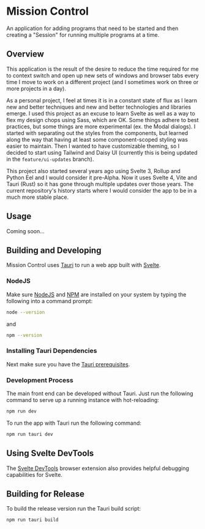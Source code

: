 # Mission Control

An application for adding programs that need to be started and then creating a "Session" for running multiple programs at a time.

## Overview

This application is the result of the desire to reduce the time required for me to context switch and open up new sets of windows and browser tabs every time I move to work on a different project (and I sometimes work on three or more projects in a day).

As a personal project, I feel at times it is in a constant state of flux as I learn new and better techniques and new and better technologies and libraries emerge. I used this project as an excuse to learn Svelte as well as a way to flex my design chops using Sass, which are OK. Some things adhere to best practices, but some things are more experimental (ex. the Modal dialogs). I started with separating out the styles from the components, but learned along the way that having at least some component-scoped styling was easier to maintain. Then I wanted to have customizable theming, so I decided to start using Tailwind and Daisy UI (currently this is being updated in the `feature/ui-updates` branch).

This project also started several years ago using Svelte 3, Rollup and Python Eel and I would consider it pre-Alpha. Now it uses Svelte 4, Vite and Tauri (Rust) so it has gone through multiple updates over those years. The current repository's history starts where I would consider the app to be in a much more stable place.

## Usage

Coming soon...

## Building and Developing

Mission Control uses [Tauri](https://tauri.app/) to run a web app built with [Svelte](https://svelte.dev/).

### NodeJS

Make sure [NodeJS](https://nodejs.org/) and [NPM](https://www.npmjs.com/) are installed on your system by typing the following into a command prompt:

```sh
node --version
```

and

```sh
npm --version
```

### Installing Tauri Dependencies

Next make sure you have the [Tauri prerequisites](https://tauri.app/v1/guides/getting-started/prerequisites).

### Development Process

The main front end can be developed without Tauri. Just run the following command to serve up a running instance with hot-reloading:

```sh
npm run dev
```

To run the app with Tauri run the following command:

```sh
npm run tauri dev
```

## Using Svelte DevTools

The [Svelte DevTools](https://github.com/sveltejs/svelte-devtools) browser extension also provides helpful debugging capabilities for Svelte.

## Building for Release

To build the release version run the Tauri build script:

```sh
npm run tauri build
```